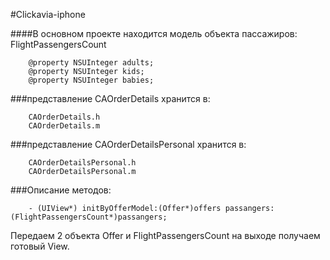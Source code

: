 #Clickavia-iphone

####В основном проекте находится модель объекта пассажиров: FlightPassengersCount
		
		@property NSUInteger adults;
		@property NSUInteger kids;
		@property NSUInteger babies;

###представление CAOrderDetails хранится в:
		
		CAOrderDetails.h
		CAOrderDetails.m
		
		
###представление CAOrderDetailsPersonal хранится в:
		
		CAOrderDetailsPersonal.h
		CAOrderDetailsPersonal.m
		
		
###Описание методов:

		- (UIView*) initByOfferModel:(Offer*)offers passangers:(FlightPassengersCount*)passangers;


Передаем 2 объекта Offer и FlightPassengersCount на выходе получаем готовый View. 


